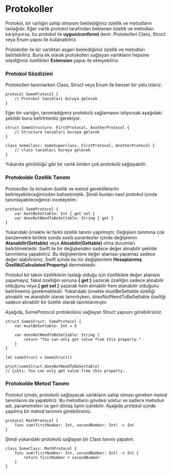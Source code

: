 # Protokoller

Protokol, bir varlığın sahip olmasını beklediğimiz özellik ve metodların taslağıdır. Eğer varlık protokol tarafından beklenen özellik ve metodları karşılıyorsa, bu protokol ile <b> uygun(conform) </b> denir. Protokolleri Class, Struct veya Enum yapısı ile kullanabiliriz.

Protokoller ile bir varlıktan asgari beklediğimiz özellik ve metodları belirtebiliriz. Buna ek olarak protokolleri sağlayan varlıkların hepsine istediğimiz özellikleri <b> Extension </b> yapısı ile ekleyebiliriz.

### Protokol Sözdizimi 

Protokolleri tanımlarken Class, Struct veya Enum ile benzer bir yolu izleriz.

```
protocol SomeProtocol {
    // Protokol tanımları buraya gelecek
}
```

Eğer bir varlığın, tanımladığımız protokolü sağlamasını istiyorsak aşağıdaki şekilde bunu belirtmemiz gerekiyor.

```
struct SomeStructure: FirstProtocol, AnotherProtocol {
    // Structure tanımları buraya gelecek
}

class SomeClass: SomeSuperclass, FirstProtocol, AnotherProtocol {
    // class tanımları buraya gelecek
}
```

Yukarıda görüldüğü gibi bir varlık birden çok protokolü sağlayabilir.

### Protokolde Özellik Tanımı

Protokoller ile birtakım özellik ve metod gerekliliklerini belirleyebileceğimizden bahsetmiştik. Şimdi bunları nasıl protokol içinde tanımlayabileceğimizi inceleyelim.

```
protocol SomeProtocol {
    var mustBeSettable: Int { get set }
    var doesNotNeedToBeSettable: String { get }
}
```

Yukarıdaki örnekte iki farklı özellik tanımı yapılmıştır. Değişken tanımına çok benzemekle birlikte sonda süslü parantezler içinde değişkenin <b>Atanabilir(Settable)</b> veya <b>Alınabilir(Gettable)</b> olma durumları belirtilmektedir. Swift ile bir değişkenden sadece değer alınabilir şekilde tanımlama yapabiliriz. Bu değişkenlere değer ataması yapamaz sadece değer alabilirsiniz. Swift içinde bu tür değişkenlere <b>Hesaplanmış Özellik(Calculated Property)</b> denmektedir. 

Protokol bir takım özelliklerin taslağı olduğu için özelliklere değer ataması yapamayız, fakat özelliğin sonuna <b>{ get }</b> yazarak özelliğin sadece alınabilir olduğunu veya <b>{ get set }</b> yazarak hem alınabilir hem atanabilir olduğunu belirtmemiz gerekmektedir. Yukarıdaki örnekte mustBeSettable özelliği alınabilir ve atanabilir olarak tanımlıyken, doesNotNeedToBeSettable özelliği sadece alınabilir bir özellik olarak tanımlanmıştır.

Aşağıda, SomeProtocol protokolünü sağlayan Struct yapısını görebilirsiniz.

```
struct SomeStruct: SomeProtocol {
    var mustBeSettable: Int = 0
    
    var doesNotNeedToBeSettable: String {
        return "You can only get value from this property."
    }
}

let someStruct = SomeStruct()

print(someStruct.doesNotNeedToBeSettable)
// Çıktı: You can only get value from this property.
```

### Protokolde Metod Tanımı

Protokol içinde, protokolü sağlayacak varlıkların sahip olması gereken metod tanımlarını da yapabiliriz. Bu metodların gövdesi yoktur ve sadece metodun adı, parametreleri ve geri dönüş tipini içerebilir. Aşağıda protokol içinde yapılmış bir metod tanımını görebilirsiniz.

```
protocol MathProtocol {
    func sum(firstNumber: Int, secondNumber: Int) -> Int
}
```

Şimdi yukarıdaki protokolü sağlayan bir Class tanımı yapalım.

```
class SomeClass: MathProtocol {
    func sum(firstNumber: Int, secondNumber: Int) -> Int {
        return firstNumber + secondNumber
    }
}
```

